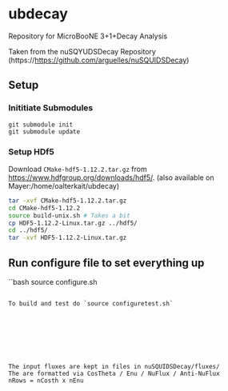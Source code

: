 # ubdecay

Repository for MicroBooNE 3+1+Decay Analysis

Taken from the nuSQYUDSDecay Repository (https://https://github.com/arguelles/nuSQUIDSDecay)


## Setup

### Inititiate Submodules 

```
git submodule init
git submodule update
```

### Setup HDf5

Download `CMake-hdf5-1.12.2.tar.gz` from <https://www.hdfgroup.org/downloads/hdf5/>. (also available on Mayer:/home/oalterkait/ubdecay)

```bash
tar -xvf CMake-hdf5-1.12.2.tar.gz
cd CMake-hdf5-1.12.2
source build-unix.sh # Takes a bit
cp HDF5-1.12.2-Linux.tar.gz ../hdf5/
cd ../hdf5/
tar -xvf HDF5-1.12.2-Linux.tar.gz
```

## Run configure file to set everything up
``bash
source configure.sh
```

To build and test do `source configuretest.sh`








The input fluxes are kept in files in nuSQUIDSDecay/fluxes/
The are formatted via CosTheta / Enu / NuFlux / Anti-NuFlux
nRows = nCosth x nEnu

